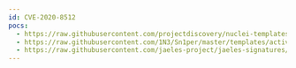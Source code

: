 ```yaml
---
id: CVE-2020-8512
pocs:
  - https://raw.githubusercontent.com/projectdiscovery/nuclei-templates/master/cves/2020/CVE-2020-8512.yaml
  - https://raw.githubusercontent.com/1N3/Sn1per/master/templates/active/CVE-2020-8512_-_IceWarp_WebMail_XSS.sh
  - https://raw.githubusercontent.com/jaeles-project/jaeles-signatures/master/cves/icewarp-webmail-xss-cve-2020-8512.yaml
---
```

